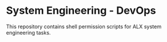 # System Engineering - DevOps
This repository contains shell permission scripts for ALX system engineering tasks.
